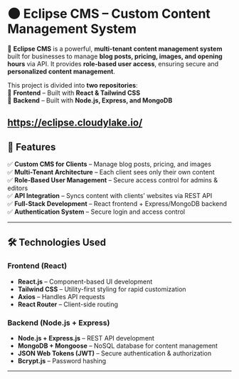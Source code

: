 # 🌑 Eclipse CMS – Custom Content Management System

🚀 **Eclipse CMS** is a powerful, **multi-tenant content management system** built for businesses to manage **blog posts, pricing, images, and opening hours** via API. It provides **role-based user access**, ensuring secure and **personalized content management**.

This project is divided into **two repositories**:  
🔹 **Frontend** – Built with **React & Tailwind CSS**  
🔹 **Backend** – Built with **Node.js, Express, and MongoDB**  

https://eclipse.cloudylake.io/
---

## 🌟 **Features**
✅ **Custom CMS for Clients** – Manage blog posts, pricing, and images  
✅ **Multi-Tenant Architecture** – Each client sees only their own content  
✅ **Role-Based User Management** – Secure access control for admins & editors  
✅ **API Integration** – Syncs content with clients’ websites via REST API  
✅ **Full-Stack Development** – React frontend + Express/MongoDB backend  
✅ **Authentication System** – Secure login and access control  

---

## 🛠 **Technologies Used**
### **Frontend (React)**
- **React.js** – Component-based UI development  
- **Tailwind CSS** – Utility-first styling for rapid customization  
- **Axios** – Handles API requests  
- **React Router** – Client-side routing  

### **Backend (Node.js + Express)**
- **Node.js + Express.js** – REST API development  
- **MongoDB + Mongoose** – NoSQL database for content management  
- **JSON Web Tokens (JWT)** – Secure authentication & authorization  
- **Bcrypt.js** – Password hashing  

---

